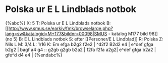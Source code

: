 # Polska ur E L Lindblads notbok

{%abc%}
X: 5
T: Polska ur E L Lindblads notbok
B: [[http://www.smus.se/earkiv/fmk/browselarge.php?lang=sw&katalogid=M+177&bildnr=00098|SMUS - katalog M177 bild 98]] (no 5)
B: E L Lindblads notbok
S: efter [[Personer/E L Lindblad]]
R: Polska
Z: Nils L
M: 3/4
L: 1/16
K: Em
efga b2g2 f2e2 | ^d2f2 B2d2 e4 | e^def gfga b2g2 | bagf a4 g4 ::
g2gb g2gb b2a2 | f2fa f2fa a2g2| e^def gfga b2a2 | gfe^d d4 e4 |
{%endabc%}
